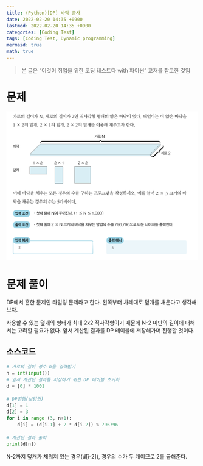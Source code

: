```yaml
---
title: (Python)[DP] 바닥 공사
date: 2022-02-20 14:35 +0900
lastmod: 2022-02-20 14:35 +0900
categories: [Coding Test]
tags: [Coding Test, Dynamic programming]
mermaid: true
math: true
---
```


> 본 글은 “이것이 취업을 위한 코딩 테스트다 with 파이썬” 교재를 참고한 것임
> 

# 문제

![Untitled](/assets/img/2022-02-20-dp3/Untitled.png)

# 문제 풀이

DP에서 흔한 문제인 타일링 문제라고 한다. 왼쪽부터 차례대로 덮개를 채운다고 생각해보자.

사용할 수 있는 덮개의 형태가 최대 2x2 직사각형이기 때문에 N-2 미만의 길이에 대해서는 고려할 필요가 없다. 앞서 계산된 결과를 DP 테이블에 저장해가며 진행할 것이다.

## 소스코드

```python
# 가로의 길이 정수 n을 입력받기
n = int(input())
# 앞서 계산된 결과를 저장하기 위한 DP 테이블 초기화
d = [0] * 1001

# DP진행(보텀업)
d[1] = 1 
d[2] = 3 
for i in range (3, n+1):
    d[i] = (d[i-1] + 2 * d[i-2]) % 796796

# 계산된 결과 출력
print(d[n])
```

N-2까지 덮개가 채워져 있는 경우(d[i-2]), 경우의 수가 두 개이므로 2를 곱해준다.